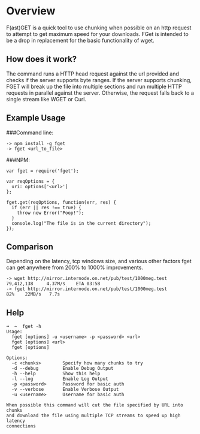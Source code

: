 # Overview
F(ast)GET is a quick tool to use chunking when possible on an http request to attempt to get maximum speed for your downloads.  FGet is intended to be a drop in replacement for the basic functionality of wget.

## How does it work?
The command runs a HTTP head request against the url provided and checks if the server supports byte ranges.  If the server supports chunking, FGET will break up the file into multiple sections and run multiple HTTP requests in parallel against the server.  Otherwise, the request falls back to a single stream like WGET or Curl.

## Example Usage
###Command line:

```
-> npm install -g fget
-> fget <url_to_file>
```

###NPM:

```
var fget = require('fget');

var reqOptions = {
  uri: options['<url>']
};

fget.get(reqOptions, function(err, res) {
  if (err || res !== true) {
    throw new Error("Poop!");
  }
  console.log("The file is in the current directory");
});
```

## Comparison
Depending on the latency, tcp windows size, and various other factors fget can get anywhere from 200% to 1000% improvements.

```
-> wget http://mirror.internode.on.net/pub/test/1000meg.test
79,412,138     4.37M/s    ETA 03:58
-> fget http://mirror.internode.on.net/pub/test/1000meg.test     
82%    22MB/s   7.7s
```

## Help

```
➜  ~  fget -h   
Usage:
  fget [options] -u <username> -p <password> <url>
  fget [options] <url>
  fget [options]

Options:
  -c <chunks>        Specify how many chunks to try
  -d --debug         Enable Debug Output
  -h --help          Show this help
  -l --log           Enable Log Output
  -p <password>      Password for basic auth
  -v --verbose       Enable Verbose Output
  -u <username>      Username for basic auth

When possible this command will cut the file specified by URL into chunks
and download the file using multiple TCP streams to speed up high latency
connections
```
